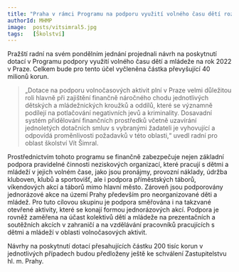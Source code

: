 ```yaml
---
title: "Praha v rámci Programu na podporu využití volného času dětí rozdělí mezi jednotlivé žadatele přes 40 milionů korun"
authorId: MHMP
image: 	posts/vitsimral5.jpg
tags:   [Školství]
---
```


Pražští radní na svém pondělním jednání projednali návrh na poskytnutí dotací v Programu podpory využití volného času dětí a mládeže na rok 2022 v Praze. Celkem bude pro tento účel vyčleněna částka převyšující 40 milionů korun. 

> „Dotace na podporu volnočasových aktivit plní v Praze velmi důležitou roli hlavně při zajištění finančně náročného chodu jednotlivých dětských a mládežnických kroužků a oddílů, které se významně podílejí na potlačování negativních jevů a kriminality. Dosavadní systém přidělování finančních prostředků včetně uzavírání jednoletých dotačních smluv s vybranými žadateli je vyhovující a odpovídá proměnlivosti požadavků v této oblasti,“ uvedl radní pro oblast školství Vít Šimral. 

Prostřednictvím tohoto programu se finančně zabezpečuje nejen základní podpora pravidelné činnosti neziskových organizací, které pracují s dětmi a mládeží v jejich volném čase, jako jsou pronájmy, provozní náklady, údržba kluboven, klubů a sportovišť, ale i podpora příměstských táborů, víkendových akcí a táborů mimo hlavní město. Zároveň jsou podporovány jednorázové akce na území Prahy především pro neorganizované děti a mládež. Pro tuto cílovou skupinu je podpora směřována i na takzvané otevřené aktivity, které se konají formou jednorázových akcí. Podpora je rovněž zaměřena na účast kolektivů dětí a mládeže na prezentačních a soutěžních akcích v zahraničí a na vzdělávání pracovníků pracujících s dětmi a mládeží v oblasti volnočasových aktivit. 

Návrhy na poskytnutí dotací přesahujících částku 200 tisíc korun v jednotlivých případech budou předloženy ještě ke schválení Zastupitelstvu hl. m. Prahy.
